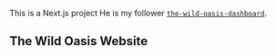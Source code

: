 This is a Next.js project He is my follower [`the-wild-oasis-dashboard`](https://the-wild-oasis-lake-psi.vercel.app/).

## The Wild Oasis Website
